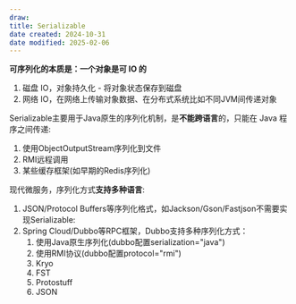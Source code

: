 ```yaml
---
draw:
title: Serializable
date created: 2024-10-31
date modified: 2025-02-06
---
```


**可序列化的本质是：一个对象是可 IO 的**
1. 磁盘 IO，对象持久化 - 将对象状态保存到磁盘
2. 网络 IO，在网络上传输对象数据、在分布式系统比如不同JVM间传递对象

Serializable主要用于Java原生的序列化机制，是**不能跨语言**的，只能在 Java 程序之间传递:

1. 使用ObjectOutputStream序列化到文件
2. RMI远程调用
3. 某些缓存框架(如早期的Redis序列化)

现代微服务，序列化方式**支持多种语言**:

1. JSON/Protocol Buffers等序列化格式，如Jackson/Gson/Fastjson不需要实现Serializable:
2. Spring Cloud/Dubbo等RPC框架，Dubbo支持多种序列化方式：
	1. 使用Java原生序列化(dubbo配置serialization="java")
	2. 使用RMI协议(dubbo配置protocol="rmi")
	3. Kryo
	4. FST
	5. Protostuff
	6. JSON
